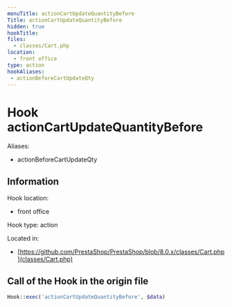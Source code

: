 ```yaml
---
menuTitle: actionCartUpdateQuantityBefore
Title: actionCartUpdateQuantityBefore
hidden: true
hookTitle: 
files:
  - classes/Cart.php
location:
  - front office
type: action
hookAliases:
 - actionBeforeCartUpdateQty
---
```


# Hook actionCartUpdateQuantityBefore

Aliases: 
 - actionBeforeCartUpdateQty



## Information

Hook location:
  - front office

Hook type: action

Located in: 
  - [https://github.com/PrestaShop/PrestaShop/blob/8.0.x/classes/Cart.php](classes/Cart.php)

## Call of the Hook in the origin file

```php
Hook::exec('actionCartUpdateQuantityBefore', $data)
```